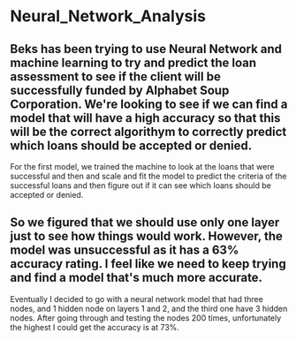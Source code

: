 # Neural_Network_Analysis

Beks has been trying to use Neural Network and machine learning to try and predict the loan assessment to see if the client will be successfully funded by Alphabet Soup Corporation. We're looking to see if we can find a model that will have a high accuracy so that this will be the correct algorithym to correctly predict which loans should be accepted or denied.
-------------

For the first model, we trained the machine to look at the loans that were successful and then and scale and fit the model to predict the criteria of the successful loans and then figure out if it can see which loans should be accepted or denied.

So we figured that we should use only one layer just to see how things would work.  However, the model was unsuccessful as it has a 63% accuracy rating.  I feel like we need to keep trying and find a model that's much more accurate.
--------------

Eventually I decided to go with a neural network model that had three nodes, and 1 hidden node on layers 1 and 2, and the third one have 3 hidden nodes.  After going through and testing the nodes 200 times, unfortunately the highest I could get the accuracy is at 73%.
